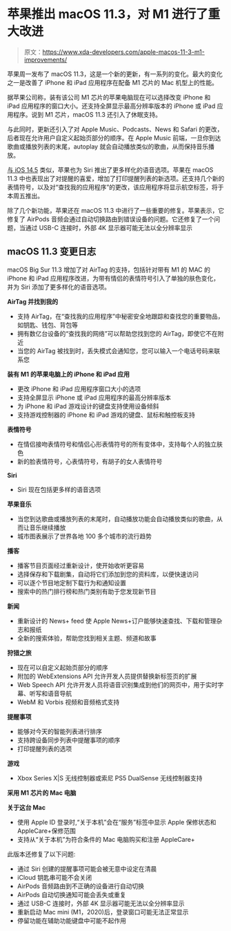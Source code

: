 # 苹果推出 macOS 11.3，对 M1 进行了重大改进

> 原文：<https://www.xda-developers.com/apple-macos-11-3-m1-improvements/>

苹果周一发布了 macOS 11.3，这是一个新的更新，有一系列的变化。最大的变化之一是改善了 iPhone 和 iPad 应用程序在配备 M1 芯片的 Mac 机型上的性能。

据苹果公司称，装有该公司 M1 芯片的苹果电脑现在可以选择改变 iPhone 和 iPad 应用程序的窗口大小。还支持全屏显示最高分辨率版本的 iPhone 或 iPad 应用程序。说到 M1 芯片，macOS 11.3 还引入了休眠支持。

与此同时，更新还引入了对 Apple Music、Podcasts、News 和 Safari 的更改，后者现在允许用户自定义起始页部分的顺序。在 Apple Music 前端，一旦你到达歌曲或播放列表的末尾，autoplay 就会自动播放类似的歌曲，从而保持音乐播放。

[与 iOS 14.5](https://www.xda-developers.com/apple-ios-14-5-download-available/) 类似，苹果也为 Siri 推出了更多样化的语音选项。苹果在 macOS 11.3 中也表现出了对提醒的喜爱，增加了打印提醒列表的新选项。还支持几个新的表情符号，以及对“查找我的应用程序”的更改，该应用程序将显示航空标签，将于本周五推出。

除了几个新功能，苹果还在 macOS 11.3 中进行了一些重要的修复。苹果表示，它修复了 AirPods 音频会通过自动切换路由到错误设备的问题。它还修复了一个问题，当通过 USB-C 连接时，外部 4K 显示器可能无法以全分辨率显示

## macOS 11.3 变更日志

macOS Big Sur 11.3 增加了对 AirTag 的支持，包括针对带有 M1 的 MAC 的 iPhone 和 iPad 应用程序改进，为带有情侣的表情符号引入了单独的肤色变化，并为 Siri 添加了更多样化的语音选项。

**AirTag 并找到我的**

*   支持 AirTag，在“查找我的应用程序”中秘密安全地跟踪和查找您的重要物品，如钥匙、钱包、背包等
*   拥有数亿台设备的“查找我的网络”可以帮助您找到您的 AirTag，即使它不在附近
*   当您的 AirTag 被找到时，丢失模式会通知您，您可以输入一个电话号码来联系您

**装有 M1 的苹果电脑上的 iPhone 和 iPad 应用**

*   更改 iPhone 和 iPad 应用程序窗口大小的选项
*   支持全屏显示 iPhone 或 iPad 应用程序的最高分辨率版本
*   为 iPhone 和 iPad 游戏设计的键盘支持使用设备倾斜
*   支持游戏控制器的 iPhone 和 iPad 游戏的键盘、鼠标和触控板支持

**表情符号**

*   在情侣接吻表情符号和情侣心形表情符号的所有变体中，支持每个人的独立肤色
*   新的脸表情符号，心表情符号，有胡子的女人表情符号

**Siri**

*   Siri 现在包括更多样的语音选项

**苹果音乐**

*   当您到达歌曲或播放列表的末尾时，自动播放功能会自动播放类似的歌曲，从而让音乐继续播放
*   城市图表展示了世界各地 100 多个城市的流行趋势

**播客**

*   播客节目页面经过重新设计，使开始收听更容易
*   选择保存和下载剧集，自动将它们添加到您的资料库，以便快速访问
*   可以逐个节目地定制下载行为和通知设置
*   搜索中的热门排行榜和热门类别有助于您发现新节目

**新闻**

*   重新设计的 News+ feed 使 Apple News+订户能够快速查找、下载和管理杂志和报纸
*   全新的搜索体验，帮助您找到相关主题、频道和故事

**狩猎之旅**

*   现在可以自定义起始页部分的顺序
*   附加的 WebExtensions API 允许开发人员提供替换新标签页的扩展
*   Web Speech API 允许开发人员将语音识别集成到他们的网页中，用于实时字幕、听写和语音导航
*   WebM 和 Vorbis 视频和音频格式支持

**提醒事项**

*   能够对今天的智能列表进行排序
*   支持跨设备同步列表中提醒事项的顺序
*   打印提醒列表的选项

**游戏**

*   Xbox Series X|S 无线控制器或索尼 PS5 DualSense 无线控制器支持

**采用 M1 芯片的 Mac 电脑**

**关于这台 Mac**

*   使用 Apple ID 登录时,“关于本机”会在“服务”标签中显示 Apple 保修状态和 AppleCare+保修范围
*   支持从“关于本机”为符合条件的 Mac 电脑购买和注册 AppleCare+

此版本还修复了以下问题:

*   通过 Siri 创建的提醒事项可能会被无意中设定在清晨
*   iCloud 钥匙串可能不会关闭
*   AirPods 音频路由到不正确的设备进行自动切换
*   AirPods 自动切换通知可能会丢失或重复
*   通过 USB-C 连接时，外部 4K 显示器可能无法以全分辨率显示
*   重新启动 Mac mini (M1，2020)后，登录窗口可能无法正常显示
*   停留功能在辅助功能键盘中可能不起作用